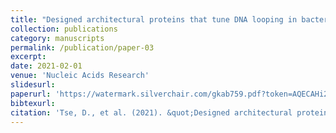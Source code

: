 ```yaml
---
title: "Designed architectural proteins that tune DNA looping in bacteria"
collection: publications
category: manuscripts
permalink: /publication/paper-03
excerpt: 
date: 2021-02-01
venue: 'Nucleic Acids Research'
slidesurl: 
paperurl: 'https://watermark.silverchair.com/gkab759.pdf?token=AQECAHi208BE49Ooan9kkhW_Ercy7Dm3ZL_9Cf3qfKAc485ysgAAA00wggNJBgkqhkiG9w0BBwagggM6MIIDNgIBADCCAy8GCSqGSIb3DQEHATAeBglghkgBZQMEAS4wEQQMji6jx5ovECZMN3c7AgEQgIIDAJDZJQ36Fnm6B2LxwEk9ecFqnMMaWGhjAx-2WgyEdlxFPR1-Zy02TGCGRCs2xdyFJHXEg-l53RjP0kRXfvMAvHhkZaFY6A4lkTOvGv2JDcdX2_mwa1PZChAXCkdu4qKKJbi-644SmqbAyirmGZwDF6zVZIqlP4JNRRe-GGjR9hED8Ifv6721jAfnSsbpD0qUe4DUJAKIxvxJfF-s6TWVfJz-gf3epTYU8xm6MNGkd7eyOQsFo8MMjrOe_PlvcP-6F_xBjamlHy-7KVji9me2GG_egaWNElJb9mR69Q12MzutC9-vrtBrjwePBMU0eUNWyku-3152xF28efT_4xNrJbKWU-gFebnmsR1Gd7PsgIhNOoor6GrFdTFS9MAR43yepi1b-PEURT_NG7Styhu1ijJ3UX1OZKhDZZ7t0bOmoGogPN3kq76lP929F7Oc0--njjs0y9pKRzVOLItO7NP90yaBYJc0VcEXSnvs3txX5fFSyAODvZ0QVKDc2Vqq9H8oUqUtWtuqPLxh-3K57OUxbWWjGo7qFmnqC69ntl8F0827JzZIdlT8uNV8V9M1ztMv9Jk00V0jyekEc0jLYinHGNWja15oalUB89VVePO02Wx1SgRSWaEgwYFgifjbZd3B5tMUdjUsy07AJO95MCUR9nefPEmhpqKBVaNj-yi5-Rlx3MFpvekgSTfIu8wkMdo6304m0Da5z-aaG4K8ljYyjVs7awmkCetz840NTa8Efe6gxIsG5tyYxnJNiQxUqhIl-sC-h1pfJdYVvhsGjmPNOvZtOjZNHB5qqoaoKkTUM9WxnFxnyEmn01aHUTKynN35OPjPajfTFsy0etZcAEvG4q8CFyWkNUBa5_h-908AhwAEOtjxlSV0ScC0Qe-C7jJuVpQtrG-OwEI6KvNoq9jEVHu-SPhOjabqeI09Msrj40pEnh2WfIo8G0RfnR66s6cFXKIF64qfFtaFbJkcqScZUgTFms54MtlqMNIVjIwg4v6uE5Wtr0VaGwFAv2iR_spWIg'
bibtexurl: 
citation: 'Tse, D., et al. (2021). &quot;Designed architectural proteins that tune DNA looping in bacteria.&quot; <i>Nucleic Acids Research 1</i>. 1(1).'
---
```



